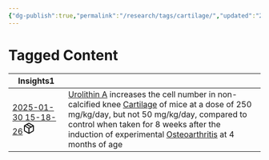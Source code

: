 ```yaml
---
{"dg-publish":true,"permalink":"/research/tags/cartilage/","updated":"2025-01-30T15:56:54-05:00"}
---
```


# Tagged Content
<div><table class="dataview table-view-table"><thead class="table-view-thead"><tr class="table-view-tr-header"><th class="table-view-th"><span>Insights</span><span class="dataview small-text">1</span></th><th class="table-view-th"><span></span></th></tr></thead><tbody class="table-view-tbody"><tr><td><span><a data-tooltip-position="top" aria-label="Research/Insights/2025-01-30 15-18-26.md" data-href="Research/Insights/2025-01-30 15-18-26.md" href="Research/Insights/2025-01-30 15-18-26.md" class="internal-link" target="_blank" rel="noopener nofollow" fileclass-name="Research Links">2025-01-30 15-18-26</a><a class="metadata-menu fileclass-icon"><svg xmlns="http://www.w3.org/2000/svg" width="24" height="24" viewBox="0 0 24 24" fill="none" stroke="currentColor" stroke-width="2" stroke-linecap="round" stroke-linejoin="round" class="svg-icon lucide-package"><path d="m7.5 4.27 9 5.15"></path><path d="M21 8a2 2 0 0 0-1-1.73l-7-4a2 2 0 0 0-2 0l-7 4A2 2 0 0 0 3 8v8a2 2 0 0 0 1 1.73l7 4a2 2 0 0 0 2 0l7-4A2 2 0 0 0 21 16Z"></path><path d="m3.3 7 8.7 5 8.7-5"></path><path d="M12 22V12"></path></svg></a></span></td><td><span><a data-href="Urolithin A" href="Urolithin A" class="internal-link" target="_blank" rel="noopener nofollow">Urolithin A</a> increases the cell number in non-calcified knee <a data-href="Cartilage" href="Cartilage" class="internal-link" target="_blank" rel="noopener nofollow">Cartilage</a> of mice at a dose of 250 mg/kg/day, but not 50 mg/kg/day, compared to control when taken for 8 weeks after the induction of experimental <a data-href="Osteoarthritis" href="Osteoarthritis" class="internal-link" target="_blank" rel="noopener nofollow">Osteoarthritis</a> at 4 months of age</span></td></tr></tbody></table></div>

